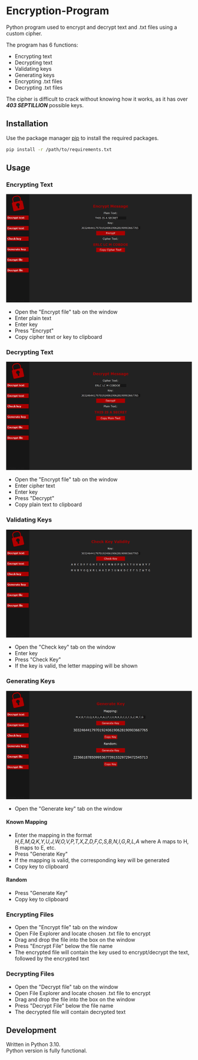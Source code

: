 # Encryption-Program
Python program used to encrypt and decrypt text and .txt files using a custom cipher.

The program has 6 functions:
- Encrypting text
- Decrypting text
- Validating keys
- Generating keys
- Encrypting .txt files
- Decrypting .txt files

The cipher is difficult to crack without knowing how it works, as it has over **_403 SEPTILLION_** possible keys.
## Installation
Use the package manager [pip](https://pip.pypa.io/en/stable/) to install the required packages.
```bash
pip install -r /path/to/requirements.txt
```

## Usage
### Encrypting Text
![img.png](media/encrypt_text.png)
- Open the "Encrypt file" tab on the window
- Enter plain text
- Enter key
- Press "Encrypt"
- Copy cipher text or key to clipboard

### Decrypting Text
![img.png](media/decrypt_text.png)
- Open the "Encrypt file" tab on the window
- Enter cipher text
- Enter key
- Press "Decrypt"
- Copy plain text to clipboard

### Validating Keys
![img.png](media/check_key.png)
- Open the "Check key" tab on the window
- Enter key
- Press "Check Key"
- If the key is valid, the letter mapping will be shown

### Generating Keys
![img.png](media/generate_key.png)
- Open the "Generate key" tab on the window
#### Known Mapping
- Enter the mapping in the format *H,E,M,Q,K,Y,U,J,W,O,V,P,T,X,Z,D,F,C,S,B,N,I,G,R,L,A* where A maps to H, B maps to E, etc.
- Press "Generate Key"
- If the mapping is valid, the corresponding key will be generated
- Copy key to clipboard
#### Random
- Press "Generate Key"
- Copy key to clipboard

### Encrypting Files
- Open the "Encrypt file" tab on the window
- Open File Explorer and locate chosen .txt file to encrypt
- Drag and drop the file into the box on the window
- Press "Encrypt File" below the file name
- The encrypted file will contain the key used to encrypt/decrypt the text, followed by the encrypted text

### Decrypting Files
- Open the "Decrypt file" tab on the window
- Open File Explorer and locate chosen .txt file to encrypt
- Drag and drop the file into the box on the window
- Press "Decrypt File" below the file name
- The decrypted file will contain decrypted text

## Development
Written in Python 3.10.\
Python version is fully functional.
